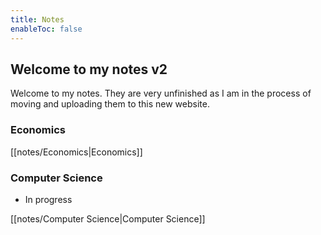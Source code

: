 ```yaml
---
title: Notes
enableToc: false
---
```


## Welcome to my notes v2
Welcome to my notes. They are very unfinished as I am in the process of moving and uploading them to this new website. 





### Economics
[[notes/Economics|Economics]]


### Computer Science
- In progress

[[notes/Computer Science|Computer Science]]











